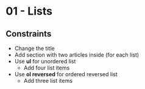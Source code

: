 # 01 - Lists

## Constraints
 * Change the title
 * Add section with two articles inside (for each list)
 * Use **ul** for unordered list
	* Add four list items
 * Use **ol reversed** for ordered reversed list
	* Add three list items